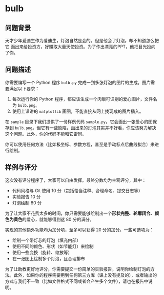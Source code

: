 # bulb

## 问题背景

天才少年爱迪生作为爱迪生，灯泡自然是会的。但是他会了灯泡，却不知道怎么把它
画出来给投资方，好赚取大量天使投资。为了作出漂亮的PPT，他把目光投向了你。

## 问题描述

你需要编写一个 Python 程序 `bulb.py` 完成一到多张灯泡的图片的生成。图片需要满足以下要求：

1. 每次运行你的 Python 程序，都应该生成一个肉眼可识别的爱心图片，文件名为 `bulb.png`。
2. 使用上课讲的 `matplotlib` 画图，不能直接从网上找现成的图片插入。

在 `sample` 目录下我们提供了一份样例代码 `sample.py`，它会画出一张爱心的图保存到 `bulb.png`。但它有一些缺陷，画出来的灯泡其实并不好看，你应该努力解决这个问题。此外，你的代码不能和它雷同。

你可以使用任何方法（比如极坐标、参数方程，甚至是手动标点后曲线拟合）来进行绘制。

## 样例与评分

这次没有评分程序了，大家可以自由发挥。最终分数均为主观评分，其中：

* 代码风格与 Git 使用 10 分（包括恰当注释、合理命名、提交日志等） 
* 实验报告 10 分
* 灯泡绘制 80 分

为了让大家不花费太多的时间，你只需要能够绘制出一个**形状完整、轮廓闭合、颜色为黄色**的爱心，就能够得到这 80 分的满分。

实现的其他额外功能均为加分项，至多可以获得 20 分的加分。一些可选项为：


* 绘制一个带灯芯的灯泡（填充内部）
* 使用不同的颜色、形状（如节能灯）来绘制
* 使用一些变换（旋转、缩放等）
* 在一张图上绘制多个灯泡，且合理排布

为了让助教更好地评分，你需要提交一份简单的实验报告，说明你绘制灯泡的方法。此外，如果你的程序需要用到任何第三方库（课上没有提及的），或者输出的方式与我们不一致（比如文件格式不同或者会产生多个文件），请也在报告中说明。


